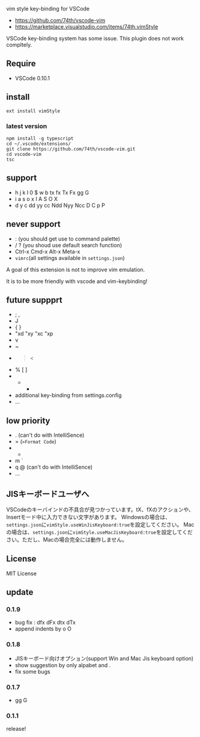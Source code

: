 vim style key-binding for VSCode

* https://github.com/74th/vscode-vim
* https://marketplace.visualstudio.com/items/74th.vimStyle

VSCode key-binding system has some issue. This plugin does not work compltely.

## Require

* VSCode 0.10.1

## install

```
ext install vimStyle
```

### latest version

```
npm install -g typescript
cd ~/.vscode/extensions/
git clone https://github.com/74th/vscode-vim.git
cd vscode-vim
tsc
```

## support

* h j k l 0 $ w b tx fx Tx Fx gg G
* i a s o x I A S O X
* d y c dd yy cc Ndd Nyy Ncc D C p P

## never support

* : (you should get use to command palette)
* / ? (you shoud use default search function)
* Ctrl-x Cmd-x Alt-x Meta-x
* `vimrc`(all settings available in `settings.json`)

A goal of this extension is not to improve vim emulation.

It is to be more friendly with vscode and vim-keybinding!

## future suppprt

* ; ,
* J
* { }
* "xd "xy "xc "xp
* v
* ~
* > <
* % [ ]
* + -
* additional key-binding from settings.config
* ...

## low priority

* . (can't do with IntelliSence)
* = (`>Format Code`)
* *
* m `
* q @ (can't do with IntelliSence)
* ...

## JISキーボードユーザへ

VSCodeのキーバインドの不具合が見つかっています。tX、fXのアクションや、Insertモード中に入力できない文字があります。
Windowsの場合は、`settings.json`に`vimStyle.useWinJisKeyboard:true`を設定してください。
Macの場合は、`settings.json`に`vimStyle.useMacJisKeyboard:true`を設定してください。ただし、Macの場合完全には動作しません。

## License

MIT License

## update

### 0.1.9

* bug fix : dfx dFx dtx dTx
* append indents by o O

### 0.1.8

* JISキーボード向けオプション(support Win and Mac Jis keyboard option)
* show suggestion by only alpabet and .
* fix some bugs

### 0.1.7

* gg G

### 0.1.1

release!